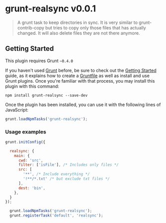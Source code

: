 # grunt-realsync v0.0.1

> A grunt task to keep directories in sync. It is very similar to grunt-contrib-copy but tries to copy only those files that has actually changed. It will also delete files they are not there anymore.

## Getting Started
This plugin requires Grunt `~0.4.0`

If you haven't used [Grunt](http://gruntjs.com/) before, be sure to check out the [Getting Started](http://gruntjs.com/getting-started) guide, as it explains how to create a [Gruntfile](http://gruntjs.com/sample-gruntfile) as well as install and use Grunt plugins. Once you're familiar with that process, you may install this plugin with this command:

```shell
npm install grunt-realsync --save-dev
```

Once the plugin has been installed, you can use it with the following lines of JavaScript:

```js
grunt.loadNpmTasks('grunt-realsync');
```

### Usage examples

```javascript
grunt.initConfig({

  realsync: {
    main: {
      cwd: 'src',
      filter: ['isFile'], /* Includes only files */
      src: [
        '**', /* Include everything */
        '!**/*.txt' /* but exclude txt files */
      ],
      dest: 'bin',
    },
  }
});

  grunt.loadNpmTasks('grunt-realsync');
  grunt.registerTask('default', 'realsync');
```